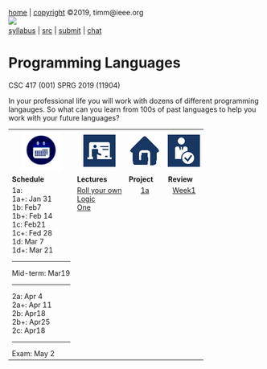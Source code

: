 [home](http://tiny.cc/plm19) |
[copyright](https://github.com/txt/plm19/blob/master/license.md) &copy;2019, timm&commat;ieee.org
<br>
<a href="http://tiny.cc/plm19"><img width=900 src="https://raw.githubusercontent.com/txt/plm19/master/etc/img/banner.png"></a>
<br>
[syllabus](https://github.com/txt/plm19/blob/master/doc/syllabus.md) |
[src](https://github.com/txt/plm19/tree/master/src) |
[submit](http://tiny.cc/plm19give) |
[chat](https://plm19.slack.com/)

# Programming Languages



CSC 417 (001) SPRG 2019 (11904)


In your professional life you will work with dozens of different programming langauges.
So what can you learn from 100s of past languages to help you work with your future languages?

<center>
<table width="100%" border=0 align=center>
<tr>
<td align=center><img  width=80 src="etc/img/time.png"></td>
<td align=center><img  src="etc/img/lectures.gif"></td>
<td align=center><img  src="etc/img/homework.gif"></td>
<td align=center><img  src="etc/img/review.gif"></td>
</tr>
<tr>
<td align=left valign=top><b>Schedule</b>

</td>
<td align=left valign=top><b>Lectures</b></td>
<td align=left valign=top><b>Project</b>
<td align=left valign=top><b>Review</b> </td>
</tr>
<tr>
<td valign=top  xwidth="100px">
1a: <br> 1a+: Jan 31<br>
1b: Feb7<br> 1b+: Feb 14<br>
1c: Feb21<br> 1c+: Fed 28<br>
1d: Mar 7<br> 1d+: Mar 21
<hr>
Mid-term: Mar19
<hr>
2a: Apr 4<br>2a+: Apr 11<br>
2b: Apr18<br>2b+:  Apr25 <br> 
2c: Apr18
<hr>
Exam: May 2
</td>
<td valign=top  xwidth="100px">
<a href="doc/llvm.md">Roll your own</a><br>
<a href="src/pl/onea.md">Logic</a><br>
<a href="doc/lect1.md">One</a><br>


<!-- -------------------------------- -->

</td><td align=center valign=top xwidth="100px">
<a href="src/pl/onea">1a</a><br>

</td>
<td align=center valign=top  xwidth="100px">
<a href="doc/week1.md">Week1</a><br>
</td>
</tr>
</table>
</center>


